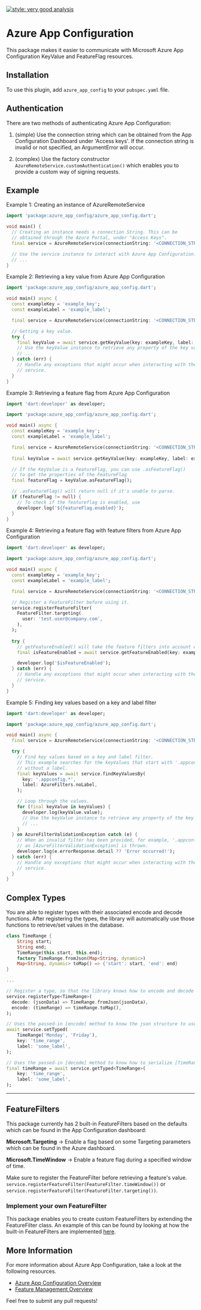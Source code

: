 [![style: very good analysis](https://img.shields.io/badge/style-very_good_analysis-B22C89.svg)](https://pub.dev/packages/very_good_analysis)

# Azure App Configuration  
This package makes it easier to communicate with Microsoft Azure App Configuration KeyValue and FeatureFlag resources.

## Installation
To use this plugin, add `azure_app_config` to your `pubspec.yaml` file.

## Authentication

There are two methods of authenticating Azure App Configuration:

1. (simple) Use the connection string which can be obtained from the App Configuration Dashboard under 'Access keys'. If the connection string is invalid or not specified, an ArgumentError will occur.

2. (complex) Use the factory constructor `AzureRemoteService.customAuthentication()` which enables you to provide a custom way of signing requests.

## Example 
Example 1: Creating an instance of AzureRemoteService

```dart
import 'package:azure_app_config/azure_app_config.dart';

void main() {
  // Creating an instance needs a connection String. This can be
  // obtained through the Azure Portal, under "Access Keys".
  final service = AzureRemoteService(connectionString: '<CONNECTION_STRING>');

  // Use the service instance to interact with Azure App Configuration.
  // ...
}
```
Example 2: Retrieving a key value from Azure App Configuration
```dart
import 'package:azure_app_config/azure_app_config.dart';

void main() async {
  const exampleKey = 'example_key';
  const exampleLabel = 'example_label';

  final service = AzureRemoteService(connectionString: '<CONNECTION_STRING>');

  // Getting a key value.
  try {
    final keyValue = await service.getKeyValue(key: exampleKey, label: exampleLabel);
    // Use the keyValue instance to retrieve any property of the key value.
    // ...
  } catch (err) {
    // Handle any exceptions that might occur when interacting with the Azure
    // service.
  }
}
```
Example 3: Retrieving a feature flag from Azure App Configuration
```dart
import 'dart:developer' as developer;

import 'package:azure_app_config/azure_app_config.dart';

void main() async {
  const exampleKey = 'example_key';
  const exampleLabel = 'example_label';

  final service = AzureRemoteService(connectionString: '<CONNECTION_STRING>');
  
  final keyValue = await service.getKeyValue(key: exampleKey, label: exampleLabel);

  // If the KeyValue is a FeatureFlag, you can use .asFeatureFlag()
  // to get the properties of the FeatureFlag
  final featureFlag = keyValue.asFeatureFlag();

  // .asFeatureFlag() will return null if it's unable to parse.
  if (featureFlag != null) {
    // To check if the featureflag is enabled, use
    developer.log('${featureFlag.enabled}');
  }
} 

```
Example 4: Retrieving a feature flag with feature filters from Azure App Configuration
```dart
import 'dart:developer' as developer;

import 'package:azure_app_config/azure_app_config.dart';

void main() async {
  const exampleKey = 'example_key';
  const exampleLabel = 'example_label';

  final service = AzureRemoteService(connectionString: '<CONNECTION_STRING>');

  // Register a FeatureFilter before using it.
  service.registerFeatureFilter(
    FeatureFilter.targeting(
      user: 'test.user@company.com',
    ),
  );
  
  try {
    // getFeatureEnabled() will take the feature filters into account when evaluating. 
    final isFeatureEnabled = await service.getFeatureEnabled(key: exampleKey, label: exampleLabel);

    developer.log('$isFeatureEnabled');
  } catch (err) {
    // Handle any exceptions that might occur when interacting with the Azure
    // service.
  }
}
```

Example 5: Finding key values based on a key and label filter
```dart
import 'dart:developer' as developer;

import 'package:azure_app_config/azure_app_config.dart';

void main() async {
  final service = AzureRemoteService(connectionString: '<CONNECTION_STRING>');

  try {
    // Find key values based on a key and label filter.
    // This example searches for the keyValues that start with '.appconfig.'
    // without a label.
    final keyValues = await service.findKeyValuesBy(
      key: '.appconfig.*',
      label: AzureFilters.noLabel,
    );

    // Loop through the values.
    for (final keyValue in keyValues) {
      developer.log(keyValue.value);
      // Use the keyValue instance to retrieve any property of the key value.
      // ...
    }
  } on AzureFilterValidationException catch (e) {
    // When an invalid filter has been provided, for example, '.appconfig.**',
    // an [AzureFilterValidationException] is thrown.
    developer.log(e.errorResponse.detail ?? 'Error occurred!');
  } catch (err) {
    // Handle any exceptions that might occur when interacting with the Azure
    // service.
  }
}
```

## Complex Types

You are able to register types with their associated 
encode and decode functions. After registering the types, the library will automatically use those functions to retrieve/set values in the database.
```dart
class TimeRange {
    String start;
    String end;
    TimeRange(this.start, this.end);
    factory TimeRange.fromJson(Map<String, dynamic>)
    Map<String, dynamic> toMap() => {'start': start, 'end': end}
}

...

// Register a type, so that the library knows how to encode and decode the model
service.registerType<TimeRange>(
  decode: (jsonData) => TimeRange.fromJson(jsonData),
  encode: (timeRange) => timeRange.toMap(),
);

// Uses the passed-in [encode] method to know the json structure to use.
await service.setTyped(
    TimeRange('Monday', 'Friday'),
    key: 'time_range',
    label: 'some_label',
);

// Uses the passed-in [decode] method to know how to serialize [TimeRange]
final timeRange = await service.getTyped<TimeRange>(
    key: 'time_range',
    label: 'some_label',
); 
```
---

## FeatureFilters
This package currently has 2 built-in FeatureFilters based on the defaults which can be found in the App Configuration dashboard:

**Microsoft.Targeting** -> Enable a flag based on some Targeting parameters which can be found in the Azure dashboard.  

**Microsoft.TimeWindow** -> Enable a feature flag during a specified window of time.

Make sure to register the FeatureFilter before retrieving a feature's value. <br>
`service.registerFeatureFilter(FeatureFilter.timeWindow())` 
or <br>
`service.registerFeatureFilter(FeatureFilter.targeting())`. 

### Implement your own FeatureFilter

This package enables you to create custom FeatureFilters by extending the FeatureFilter class. An example of this can be found by looking at how the built-in FeatureFilters are implemented [here](lib/src/feature_filters/targeting_filter.dart).


## More Information
For more information about Azure App Configuration, take a look at the following resources.

 - [Azure App Configuration Overview](https://learn.microsoft.com/en-us/azure/azure-app-configuration/overview)
 - [Feature Management Overview](https://learn.microsoft.com/en-us/azure/azure-app-configuration/concept-feature-management)


Feel free to submit any pull requests!
